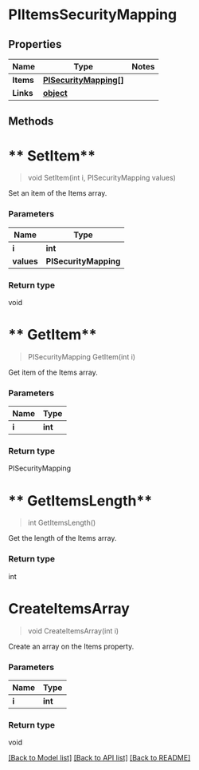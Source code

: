 # PIItemsSecurityMapping

## Properties
Name | Type | Notes
------------ | ------------- | -------------
**Items** | **[**PISecurityMapping[]**](../Model/PISecurityMapping.md)**
**Links** | **[**object**](../Model/Object.md)**

## Methods

# ** SetItem**
> void  SetItem(int i, PISecurityMapping values)

Set an item of the Items array.

### Parameters

Name | Type
------------- | -------------
 **i** | **int**
 **values** | **PISecurityMapping**

### Return type

void


# ** GetItem**
> PISecurityMapping  GetItem(int i)

Get item of the Items array.

### Parameters

Name | Type
------------- | -------------
 **i** | **int**

### Return type

PISecurityMapping


# ** GetItemsLength**
> int  GetItemsLength()

Get the length of the Items array.


### Return type

int


# **CreateItemsArray**
> void CreateItemsArray(int i)

Create an array on the Items property.

### Parameters

Name | Type
------------- | -------------
 **i** | **int**

### Return type

void

[[Back to Model list]](../../README.md#documentation-for-models) [[Back to API list]](../../README.md#documentation-for-api-endpoints) [[Back to README]](../../README.md)
